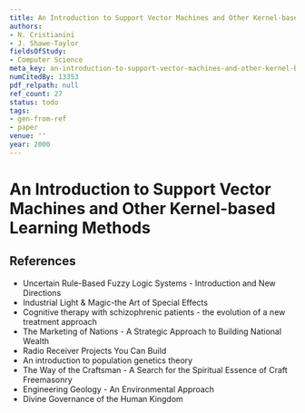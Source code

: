 ```yaml
---
title: An Introduction to Support Vector Machines and Other Kernel-based Learning Methods
authors:
- N. Cristianini
- J. Shawe-Taylor
fieldsOfStudy:
- Computer Science
meta_key: an-introduction-to-support-vector-machines-and-other-kernel-based-learning-methods
numCitedBy: 13353
pdf_relpath: null
ref_count: 27
status: todo
tags:
- gen-from-ref
- paper
venue: ''
year: 2000
---
```


# An Introduction to Support Vector Machines and Other Kernel-based Learning Methods

## References

- Uncertain Rule-Based Fuzzy Logic Systems - Introduction and New Directions
- Industrial Light & Magic-the Art of Special Effects
- Cognitive therapy with schizophrenic patients - the evolution of a new treatment approach
- The Marketing of Nations - A Strategic Approach to Building National Wealth
- Radio Receiver Projects You Can Build
- An introduction to population genetics theory
- The Way of the Craftsman - A Search for the Spiritual Essence of Craft Freemasonry
- Engineering Geology - An Environmental Approach
- Divine Governance of the Human Kingdom
